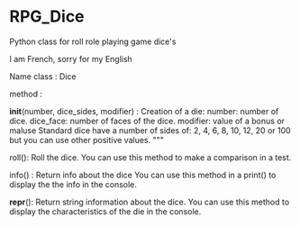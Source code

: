 # RPG_Dice
Python class for roll role playing game dice's

I am French, sorry for my English

Name class : Dice

method :

__init__(number, dice_sides, modifier) :
Creation of a die:
number: number of dice.
dice_face: number of faces of the dice.
modifier: value of a bonus or maluse
Standard dice have a number of sides of: 2, 4, 6, 8, 10, 12, 20 or 100
but you can use other positive values.
"""

roll():
Roll the dice.
You can use this method to make a comparison in a test.

info() :
Return info about the dice
You can use this method in a print() to display the the info in the console.

__repr__():
Return string information about the dice.
You can use this method to display the characteristics of the die in the console.

